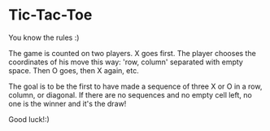 # Tic-Tac-Toe

You know the rules :) 

The game is counted on two players.
X goes first. 
The player chooses the coordinates of his move this way: 'row, column' separated with empty space.
Then O goes, then X again, etc.

The goal is to be the first to have made a sequence of three X or O in a row, column, or diagonal.
If there are no sequences and no empty cell left, no one is the winner and it's the draw!

Good luck!:)
